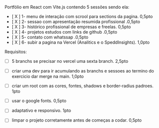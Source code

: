 Portfólio em React com Vite.js contendo 5 sessões sendo ela:

- [ X ] 1- menu de interação com scrool para sections da pagina. 0,5pto
- [ X ] 2- sessao com apresentação resumida profissional .0,5pto
- [ X ] 3- histórico profissional de empresas e freelas. 0,5pto
- [ X ] 4- projetos estudos com links de github .0,5pto
- [ X ] 5- contato com whatssap .0,5pto
- [ X ] 6- subir a pagina na Vercel (Analitics e o SpeddInsights). 1,0pto

Requisitos:

- [ ] 5 branchs se precisar no vercel uma sexta branch. 2,5pto
	        
- [ ] criar uma dev para ir acumulando as branchs e sessoes ao termino do exercicio dar merge na main. 1,0pto
	        
- [ ] criar um root com as cores, fontes, shadows e border-radius padroes. 1pto
    
- [ ] usar o google fonts. 0,5pto
	        
- [ ] adaptativo e responsivo. 1pto
    
- [ ] limpar o projeto corretamente antes de começas a codar. 0,5pto 
